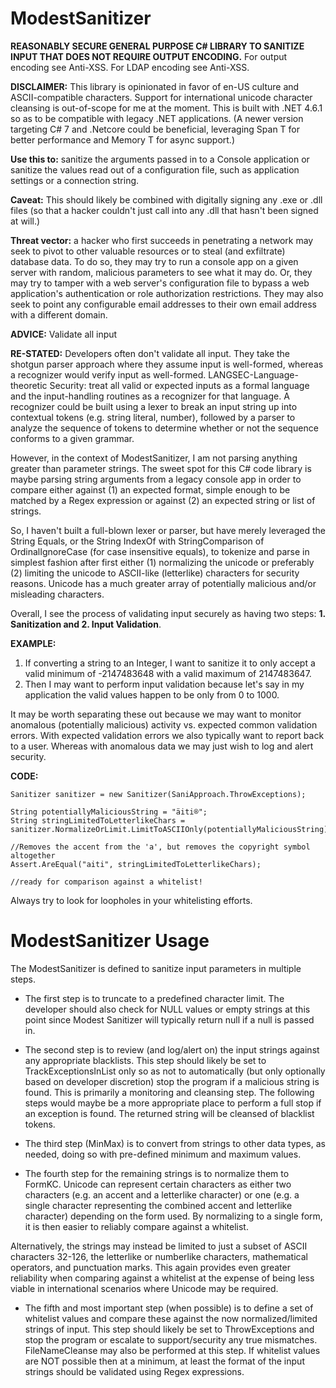 # ModestSanitizer
**REASONABLY SECURE GENERAL PURPOSE C# LIBRARY TO SANITIZE INPUT THAT DOES NOT REQUIRE OUTPUT ENCODING.**
For output encoding see Anti-XSS.
For LDAP encoding see Anti-XSS.

**DISCLAIMER:** This library is opinionated in favor of en-US culture and ASCII-compatible characters. Support for international unicode character cleansing is out-of-scope for me at the moment. This is built with .NET 4.6.1 so as to be compatible with legacy .NET applications. (A newer version targeting C# 7 and .Netcore could be beneficial, leveraging Span T for better performance and Memory T for async support.)

**Use this to:** sanitize the arguments passed in to a Console application or sanitize the values read out of a configuration file, such as application settings or a connection string.

**Caveat:** This should likely be combined with digitally signing any .exe or .dll files (so that a hacker couldn't just call into any .dll that hasn't been signed at will.)

**Threat vector:** a hacker who first succeeds in penetrating a network may seek to pivot to other valuable resources or to steal (and exfiltrate) database data. To do so, they may try to run a console app on a given server with random, malicious parameters to see what it may do. Or, they may try to tamper with a web server's configuration file to bypass a web application's authentication or role authorization restrictions. They may also seek to point any configurable email addresses to their own email address with a different domain.

**ADVICE:** Validate all input

**RE-STATED:** Developers often don't validate all input. 
They take the shotgun parser approach where they assume input is well-formed, whereas a recognizer would verify input as well-formed.
LANGSEC-Language-theoretic Security: treat all valid or expected inputs as a formal language and the input-handling routines as a recognizer for that language.
A recognizer could be built using a lexer to break an input string up into contextual tokens (e.g. string literal, number), followed by a parser to analyze the sequence of tokens to determine whether or not the sequence conforms to a given grammar.

However, in the context of ModestSanitizer, I am not parsing anything greater than parameter strings. The sweet spot for this C# code library is maybe parsing string arguments from a legacy console app in order to compare either against (1) an expected format, simple enough to be matched by a Regex expression or against (2) an expected string or list of strings.

So, I haven't built a full-blown lexer or parser, but have merely leveraged the String Equals, or the String IndexOf with StringComparison of OrdinalIgnoreCase (for case insensitive equals), to tokenize and parse in simplest fashion after first either (1) normalizing the unicode or preferably (2) limiting the unicode to ASCII-like (letterlike) characters for security reasons. Unicode has a much greater array of potentially malicious and/or misleading characters.

Overall, I see the process of validating input securely as having two steps: **1. Sanitization and 2. Input Validation**.

**EXAMPLE:** 
1. If converting a string to an Integer, I want to sanitize it to only accept a valid minimum of -2147483648 with a valid maximum of 2147483647.
2. Then I may want to perform input validation because let's say in my application the valid values happen to be only from 0 to 1000.

It may be worth separating these out because we may want to monitor anomalous (potentially malicious) activity vs. expected common validation errors.
With expected validation errors we also typically want to report back to a user. Whereas with anomalous data we may just wish to log and alert security.

**CODE:**
```
Sanitizer sanitizer = new Sanitizer(SaniApproach.ThrowExceptions);

String potentiallyMaliciousString = "äiti®";
String stringLimitedToLetterlikeChars = sanitizer.NormalizeOrLimit.LimitToASCIIOnly(potentiallyMaliciousString);

//Removes the accent from the 'a', but removes the copyright symbol altogether
Assert.AreEqual("aiti", stringLimitedToLetterlikeChars); 

//ready for comparison against a whitelist!
```

Always try to look for loopholes in your whitelisting efforts.

# ModestSanitizer Usage

The ModestSanitizer is defined to sanitize input parameters in multiple steps.

* The first step is to truncate to a predefined character limit. The developer should also check for NULL values or empty strings at this point since Modest Sanitizer will typically return null if a null is passed in.

* The second step is to review (and log/alert on) the input strings against any appropriate blacklists. This step should likely be set to TrackExceptionsInList only so as not to automatically (but only optionally based on developer discretion) stop the program if a malicious string is found. This is primarily a monitoring and cleansing step. The following steps would maybe be a more appropriate place to perform a full stop if an exception is found. The returned string will be cleansed of blacklist tokens.

* The third step (MinMax) is to convert from strings to other data types, as needed, doing so with pre-defined minimum and maximum values.

* The fourth step for the remaining strings is to normalize them to FormKC. Unicode can represent certain characters as either two characters (e.g. an accent and a letterlike character) or one (e.g. a single character representing the combined accent and letterlike character) depending on the form used. By normalizing to a single form, it is then easier to reliably compare against a whitelist. 

Alternatively, the strings may instead be limited to just a subset of ASCII characters 32-126, the letterlike or numberlike characters, mathematical operators, and punctuation marks. This again provides even greater reliability when comparing against a whitelist at the expense of being less viable in international scenarios where Unicode may be required.

* The fifth and most important step (when possible) is to define a set of whitelist values and compare these against the now normalized/limited strings of input. This step should likely be set to ThrowExceptions and stop the program or escalate to support/security any true mismatches. FileNameCleanse may also be performed at this step. If whitelist values are NOT possible then at a minimum, at least the format of the input strings should be validated using Regex expressions. 


